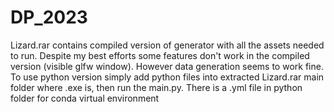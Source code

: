 # DP_2023
Lizard.rar contains compiled version of generator with all the assets needed to run.
Despite my best efforts some features don't work in the compiled version (visible glfw window).
However data generation seems to work fine.
To use python version simply add python files into extracted Lizard.rar main folder where .exe is, then run the main.py.
There is a .yml file in python folder for conda virtual environment

